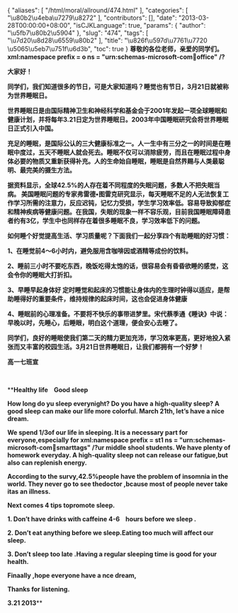 {
    "aliases": [
        "/html/moral/allround/474.html"
    ],
    "categories": [
        "\u80b2\u4eba\u7279\u8272"
    ],
    "contributors": [],
    "date": "2013-03-28T00:00:00+08:00",
    "isCJKLanguage": true,
    "params": {
        "author": "\u5fb7\u80b2\u5904"
    },
    "slug": "474",
    "tags": [
        "\u7d20\u8d28\u6559\u80b2"
    ],
    "title": "\u826f\u597d\u7761\u7720 \u5065\u5eb7\u751f\u6d3b",
    "toc": true
}
**尊敬的各位老师，亲爱的同学们。xml:namespace prefix = o ns = "urn:schemas-microsoft-com:office:office" /?**

**大家好！** 

**同学们，我们知道很多的节日，可是大家知道吗？睡觉也有节日，3月21日就被称为世界睡眠日。**

**世界睡眠日是由国际精神卫生和神经科学和基金会于2001年发起一项全球睡眠和健康计划，并将每年3.21日定为世界睡眠日。2003年中国睡眠研究会将世界睡眠日正式引入中国。** 

**充足的睡眠，是国际公认的三大健康标准之一。人一生中有三分之一的时间是在睡眠中度过，五天不睡眠人就会死去。睡眠不仅可以消除疲劳，而且在睡眠过程中身体必要的物质又重新获得补充。人的生命始自睡眠，睡眠是自然界赐与人类最聪明、最完美的摄生方法。**

**据资料显示，全球42.5%的人存在着不同程度的失眠问题，多数人不把失眠当病。 美国睡眠问题的专家弗雷德•图雷克研究显示，每天睡眠不足的人无法恢复工作学习所需的注意力，反应迟钝，记忆力受损，学生学习效率低。容易导致抑郁症和精神疾病等健康问题。在我国，失眠的现象一样不容乐观，目前我国睡眠障碍患者约有3亿，学生中也同样存在着很多睡眠不良，学习效率低下的问题。**

**如何睡个好觉提高生活、学习质量呢？下面我们一起分享四个有助睡眠的好习惯：**

**1、在睡觉前4～6小时内，避免服用含咖啡因或酒精等成份的饮料。** 

**2、睡前三小时不要吃东西，晚饭吃得太饱的话，很容易会有昏昏欲睡的感觉，这会令你的睡眠大打折扣。** 

**3、早睡早起身体好 定时睡觉和起床的习惯能让身体内的生理时钟得以适应，是帮助睡得好的重要条件，维持规律的起床时间，这也会促进身体健康** 

**4、睡眠前的心理准备。不要将不快乐的事带进梦里。宋代蔡季通《睡诀》中说：早晚以时，先睡心，后睡眼，明白这个道理，便会安心去睡了。**

**同学们，良好的睡眠使我们第二天的精力更加充沛，学习效率更高，更好地投入紧张而又丰富的校园生活。3月21日世界睡眠日，让我们都拥有一个好梦！**

**高一七班宣**

 

 ****Healthy life    Good sleep**

**How long do yu sleep everynight? Do you have a high-quality sleep? A good sleep can make our life more colorful. March 21th, let’s have a nice dream.**

**We spend 1/3of our life in sleeping. It is a necessary part for everyone,especially for xml:namespace prefix = st1 ns = "urn:schemas-microsoft-com:office:smarttags" /?ur middle shool students. We have plenty of homework everyday. A high-quality sleep not can release our fatigue,but also can replenish energy.**

**According to the survy,42.5%people have the problem of insomnia in the world. They never go to see thedoctor ,bcause most of people never take itas an illness.**

**Next comes 4 tips topromote sleep.**

**1. Don’t have drinks with caffeine 4-6    hours before we sleep .**

**2. Don’t eat anything before we sleep.Eating too much will affect our sleep.**

**3. Don’t sleep too late .Having a regular sleeping time is good for your health.**

**Finaally ,hope everyone have a nce dream,**

**Thanks for listening.**

**3.21 2013**** 